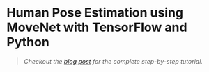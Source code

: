 # Human Pose Estimation using MoveNet with TensorFlow and Python
> *Checkout the [blog post](https://www.visiongeek.io/2021/10/human-pose-estimation-movenet-tensorflow-python.html) for the complete step-by-step tutorial.*
